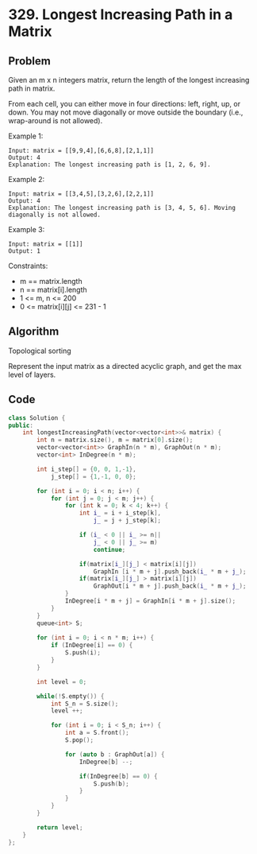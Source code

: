 # 329. Longest Increasing Path in a Matrix

## Problem
Given an m x n integers matrix, return the length of the longest increasing path in matrix.

From each cell, you can either move in four directions: left, right, up, or down. You may not move diagonally or move outside the boundary (i.e., wrap-around is not allowed).

Example 1:
```
Input: matrix = [[9,9,4],[6,6,8],[2,1,1]]
Output: 4
Explanation: The longest increasing path is [1, 2, 6, 9].
```

Example 2:
```
Input: matrix = [[3,4,5],[3,2,6],[2,2,1]]
Output: 4
Explanation: The longest increasing path is [3, 4, 5, 6]. Moving diagonally is not allowed.
```

Example 3:
```
Input: matrix = [[1]]
Output: 1
```

Constraints:

- m == matrix.length
- n == matrix[i].length
- 1 <= m, n <= 200
- 0 <= matrix[i][j] <= 231 - 1

## Algorithm

Topological sorting 

Represent the input matrix as a directed acyclic graph, and get the max level of layers.

## Code
```cpp
class Solution {
public:
    int longestIncreasingPath(vector<vector<int>>& matrix) {
        int n = matrix.size(), m = matrix[0].size();
        vector<vector<int>> GraphIn(n * m), GraphOut(n * m);
        vector<int> InDegree(n * m);

        int i_step[] = {0, 0, 1,-1},
            j_step[] = {1,-1, 0, 0};

        for (int i = 0; i < n; i++) {
            for (int j = 0; j < m; j++) {
                for (int k = 0; k < 4; k++) {
                    int i_ = i + i_step[k],
                        j_ = j + j_step[k];

                    if (i_ < 0 || i_ >= n|| 
                        j_ < 0 || j_ >= m)
                        continue;

                    if(matrix[i_][j_] < matrix[i][j])
                        GraphIn [i * m + j].push_back(i_ * m + j_);
                    if(matrix[i_][j_] > matrix[i][j])
                        GraphOut[i * m + j].push_back(i_ * m + j_);
                }
                InDegree[i * m + j] = GraphIn[i * m + j].size();
            }
        }
        queue<int> S;
        
        for (int i = 0; i < n * m; i++) {
            if (InDegree[i] == 0) {
                S.push(i);
            }
        }

        int level = 0;

        while(!S.empty()) {
            int S_n = S.size();
            level ++;

            for (int i = 0; i < S_n; i++) {
                int a = S.front();
                S.pop();

                for (auto b : GraphOut[a]) {
                    InDegree[b] --;

                    if(InDegree[b] == 0) {
                        S.push(b);
                    }
                }
            }
        }

        return level;
    }
};
```